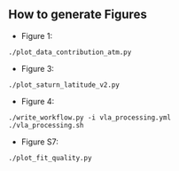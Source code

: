 ## How to generate Figures
- Figure 1: 
```
./plot_data_contribution_atm.py
```

- Figure 3:
```
./plot_saturn_latitude_v2.py
```

- Figure 4:
```
./write_workflow.py -i vla_processing.yml
./vla_processing.sh
```

- Figure S7:
```
./plot_fit_quality.py
```
